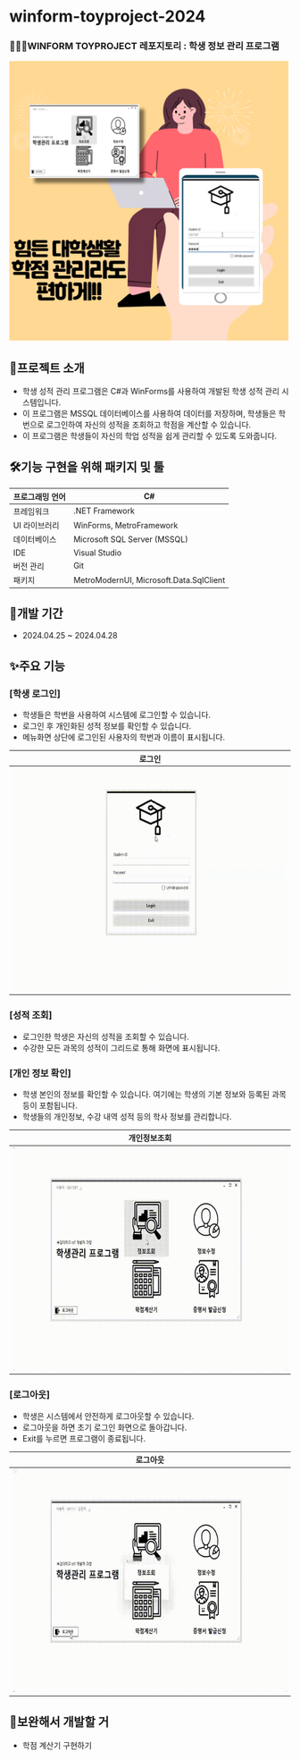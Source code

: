 # winform-toyproject-2024
### 🏫👨‍🎓WINFORM TOYPROJECT 레포지토리 : 학생 정보 관리 프로그램

<img src="https://github.com/Juhyi/winform-toyproject-2024/blob/main/portfolio/images/title.png" higth= "600" width="500">

##  🧾프로젝트 소개
- 학생 성적 관리 프로그램은 C#과 WinForms를 사용하여 개발된 학생 성적 관리 시스템입니다.
- 이 프로그램은 MSSQL 데이터베이스를 사용하여 데이터를 저장하며, 학생들은 학번으로 로그인하여 자신의 성적을 조회하고 학점을 계산할 수 있습니다.
- 이 프로그램은 학생들이 자신의 학업 성적을 쉽게 관리할 수 있도록 도와줍니다.
  
## 🛠️기능 구현을 위해 패키지 및 툴
| 프로그래밍 언어| C#|
|---|---|
|프레임워크| .NET Framework|
|UI 라이브러리| WinForms, MetroFramework|
|데이터베이스| Microsoft SQL Server (MSSQL)|
|IDE| Visual Studio|
|버전 관리| Git|
|패키지 | MetroModernUI, Microsoft.Data.SqlClient|

## 🚀개발 기간
- 2024.04.25 ~ 2024.04.28

## ✨주요 기능
### [학생 로그인]
  -  학생들은 학번을 사용하여 시스템에 로그인할 수 있습니다.
  -  로그인 후 개인화된 성적 정보를 확인할 수 있습니다.
  -  메뉴화면 상단에 로그인된 사용자의 학번과 이름이 표시됩니다.

|로그인|
|----------|
|<img src="https://github.com/Juhyi/winform-toyproject-2024/blob/main/portfolio/images/%EB%A1%9C%EA%B7%B8%EC%9D%B8.gif" height="400" width="600" >|

### [성적 조회]
  -  로그인한 학생은 자신의 성적을 조회할 수 있습니다.
  -  수강한 모든 과목의 성적이 그리드로 통해 화면에 표시됩니다.
### [개인 정보 확인]
  - 학생 본인의 정보를 확인할 수 있습니다. 여기에는 학생의 기본 정보와 등록된 과목 등이 포함됩니다.
  - 학생들의 개인정보, 수강 내역 성적 등의 학사 정보를 관리합니다.

|개인정보조회|
|----------|
|<img src="https://github.com/Juhyi/winform-toyproject-2024/blob/main/portfolio/images/%EB%A9%94%EB%89%B4%2C%EC%A0%95%EB%B3%B4%EC%A1%B0%ED%9A%8C.gif" height="400" width="600" >|
  
### [로그아웃]
  - 학생은 시스템에서 안전하게 로그아웃할 수 있습니다.
  - 로그아웃을 하면 초기 로그인 화면으로 돌아갑니다.
  - Exit를 누르면 프로그램이 종료됩니다.

|로그아웃|
|----------|
|<img src="https://raw.githubusercontent.com/Juhyi/winform-toyproject-2024/main/portfolio/images/%EB%A1%9C%EA%B7%B8%EC%95%84%EC%9B%83.gif" height="400" width="600" >|

## 🤝보완해서 개발할 거
- 학점 계산기 구현하기
